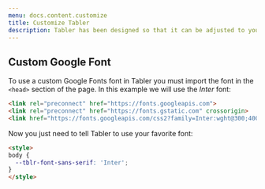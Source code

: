 ```yaml
---
menu: docs.content.customize
title: Customize Tabler
description: Tabler has been designed so that it can be adjusted to your needs and requirements as much as possible. You can customize your own fonts, colors, font sizes, etc in it.
---
```


## Custom Google Font

To use a custom Google Fonts font in Tabler you must import the font in the `<head>` section of the page. In this example we will use the _Inter_ font:

```html
<link rel="preconnect" href="https://fonts.googleapis.com">
<link rel="preconnect" href="https://fonts.gstatic.com" crossorigin>
<link href="https://fonts.googleapis.com/css2?family=Inter:wght@300;400;500;600&display=swap" rel="stylesheet">
```

Now you just need to tell Tabler to use your favorite font:

```html
<style>
body {
  --tblr-font-sans-serif: 'Inter';
}
</style>
```